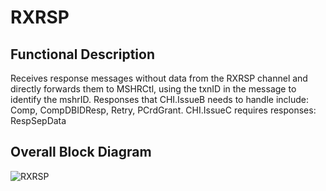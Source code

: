 # RXRSP

## Functional Description
Receives response messages without data from the RXRSP channel and directly
forwards them to MSHRCtl, using the txnID in the message to identify the mshrID.
Responses that CHI.IssueB needs to handle include: Comp, CompDBIDResp, Retry,
PCrdGrant. CHI.IssueC requires responses: RespSepData

## Overall Block Diagram
![RXRSP](./figure/RXRSP.svg)
